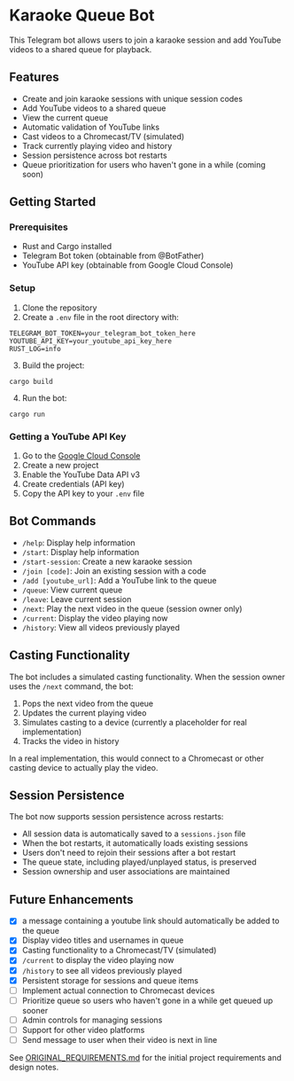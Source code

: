# Karaoke Queue Bot

This Telegram bot allows users to join a karaoke session and add YouTube videos to a shared queue for playback.

## Features

- Create and join karaoke sessions with unique session codes
- Add YouTube videos to a shared queue
- View the current queue
- Automatic validation of YouTube links
- Cast videos to a Chromecast/TV (simulated)
- Track currently playing video and history
- Session persistence across bot restarts
- Queue prioritization for users who haven't gone in a while (coming soon)

## Getting Started

### Prerequisites

- Rust and Cargo installed
- Telegram Bot token (obtainable from @BotFather)
- YouTube API key (obtainable from Google Cloud Console)

### Setup

1. Clone the repository
2. Create a `.env` file in the root directory with:
```
TELEGRAM_BOT_TOKEN=your_telegram_bot_token_here
YOUTUBE_API_KEY=your_youtube_api_key_here
RUST_LOG=info
```
3. Build the project:
```
cargo build
```
4. Run the bot:
```
cargo run
```

### Getting a YouTube API Key

1. Go to the [Google Cloud Console](https://console.cloud.google.com/)
2. Create a new project
3. Enable the YouTube Data API v3
4. Create credentials (API key)
5. Copy the API key to your `.env` file

## Bot Commands

- `/help`: Display help information
- `/start`: Display help information
- `/start-session`: Create a new karaoke session
- `/join [code]`: Join an existing session with a code
- `/add [youtube_url]`: Add a YouTube link to the queue
- `/queue`: View current queue
- `/leave`: Leave current session
- `/next`: Play the next video in the queue (session owner only)
- `/current`: Display the video playing now
- `/history`: View all videos previously played

## Casting Functionality

The bot includes a simulated casting functionality. When the session owner uses the `/next` command, the bot:

1. Pops the next video from the queue
2. Updates the current playing video
3. Simulates casting to a device (currently a placeholder for real implementation)
4. Tracks the video in history

In a real implementation, this would connect to a Chromecast or other casting device to actually play the video.

## Session Persistence

The bot now supports session persistence across restarts:

- All session data is automatically saved to a `sessions.json` file
- When the bot restarts, it automatically loads existing sessions
- Users don't need to rejoin their sessions after a bot restart
- The queue state, including played/unplayed status, is preserved
- Session ownership and user associations are maintained

## Future Enhancements

- [x] a message containing a youtube link should automatically be added to the queue
- [x] Display video titles and usernames in queue
- [x] Casting functionality to a Chromecast/TV (simulated)
- [x] `/current` to display the video playing now
- [x] `/history` to see all videos previously played
- [x] Persistent storage for sessions and queue items
- [ ] Implement actual connection to Chromecast devices
- [ ] Prioritize queue so users who haven't gone in a while get queued up sooner
- [ ] Admin controls for managing sessions
- [ ] Support for other video platforms
- [ ] Send message to user when their video is next in line

See [ORIGINAL_REQUIREMENTS.md](ORIGINAL_REQUIREMENTS.md) for the initial project requirements and design notes.


